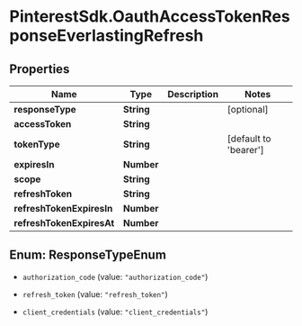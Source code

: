 # PinterestSdk.OauthAccessTokenResponseEverlastingRefresh

## Properties

Name | Type | Description | Notes
------------ | ------------- | ------------- | -------------
**responseType** | **String** |  | [optional] 
**accessToken** | **String** |  | 
**tokenType** | **String** |  | [default to &#39;bearer&#39;]
**expiresIn** | **Number** |  | 
**scope** | **String** |  | 
**refreshToken** | **String** |  | 
**refreshTokenExpiresIn** | **Number** |  | 
**refreshTokenExpiresAt** | **Number** |  | 



## Enum: ResponseTypeEnum


* `authorization_code` (value: `"authorization_code"`)

* `refresh_token` (value: `"refresh_token"`)

* `client_credentials` (value: `"client_credentials"`)




